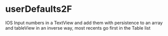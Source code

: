 # userDefaults2F
IOS Input  numbers in a TextView and add them with persistence to an array and tableView  in an inverse way, most recents go first in the Table list

